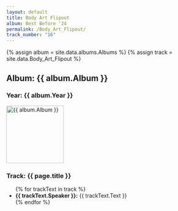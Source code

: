 ```yaml
---
layout: default
title: Body Art Flipout
album: Best Before '24
permalink: /Body_Art_Flipout/
track_number: "16"
---
```


{% assign album = site.data.albums.Albums %}
{% assign track = site.data.Body_Art_Flipout %}

<h2>Album: {{ album.Album }}</h2>
<h3>Year: {{ album.Year }}</h3>
<p><img src="/assets/png/{{ album.Album_Picture }}" alt="{{ album.Album }}" width="150" height="150"></p>

<h3>Track: {{ page.title }}</h3>
<ul>
  {% for trackText in track %}
    <li>
      <strong>{{ trackText.Speaker }}:</strong> {{ trackText.Text }}
      <br>
    </li>
  {% endfor %}
</ul>
